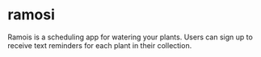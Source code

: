 # ramosi

Ramois is a scheduling app for watering your plants. Users can sign up to receive text reminders for each plant in their collection.
